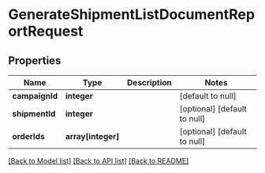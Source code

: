 # GenerateShipmentListDocumentReportRequest

## Properties
Name | Type | Description | Notes
------------ | ------------- | ------------- | -------------
**campaignId** | **integer** |  | [default to null]
**shipmentId** | **integer** |  | [optional] [default to null]
**orderIds** | **array[integer]** |  | [optional] [default to null]

[[Back to Model list]](../README.md#documentation-for-models) [[Back to API list]](../README.md#documentation-for-api-endpoints) [[Back to README]](../README.md)


